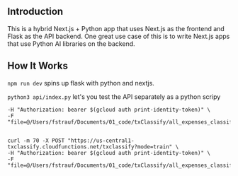 

## Introduction

This is a hybrid Next.js + Python app that uses Next.js as the frontend and Flask as the API backend. One great use case of this is to write Next.js apps that use Python AI libraries on the backend.

## How It Works

```npm run dev``` spins up flask with python and nextjs.

```python3 api/index.py``` let's you test the API separately as a python scripy


```curl -m 70 -X POST "http://localhost:8080/txclassify?mode=train" \
-H "Authorization: bearer $(gcloud auth print-identity-token)" \
-F "file=@/Users/fstrauf/Documents/01_code/txClassify/all_expenses_classified.csv"


curl -m 70 -X POST "https://us-central1-txclassify.cloudfunctions.net/txclassify?mode=train" \
-H "Authorization: bearer $(gcloud auth print-identity-token)" \
-F "file=@/Users/fstrauf/Documents/01_code/txClassify/all_expenses_classified.csv"```